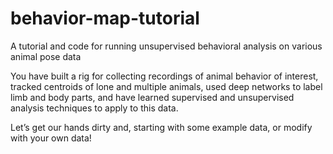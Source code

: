 # behavior-map-tutorial
A tutorial and code for running unsupervised behavioral analysis on various animal pose data

You have built a rig for collecting recordings of animal behavior of interest, tracked centroids of lone and multiple animals, used deep networks to label limb and body parts, and have learned supervised and unsupervised analysis techniques to apply to this data. 

Let’s get our hands dirty and, starting with some example data, or modify with your own data!
























